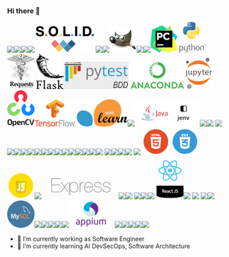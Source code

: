 ### Hi there 👋

![](https://raw.githubusercontent.com/georgecristian97/Logo/main/logo/OpenAPI.png)![](https://raw.githubusercontent.com/georgecristian97/Logo/main/logo/Swagger.png)![](https://raw.githubusercontent.com/georgecristian97/Logo/main/logo/OpenDigitalFramework.png)![](https://raw.githubusercontent.com/georgecristian97/Logo/main/logo/ITIL4.png)![](https://raw.githubusercontent.com/sys123-data/Logo/refs/heads/main/logo/SOLID.png)![](https://raw.githubusercontent.com/georgecristian97/Logo/main/logo/Windows.png)![](https://raw.githubusercontent.com/georgecristian97/Logo/main/logo/Copitot365.png)![](https://raw.githubusercontent.com/georgecristian97/Logo/main/logo/gimp-logo.png)![](https://raw.githubusercontent.com/georgecristian97/Logo/main/logo/Cypress.png)![](https://raw.githubusercontent.com/georgecristian97/Logo/main/logo/VBA.png)![](https://raw.githubusercontent.com/georgecristian97/Logo/main/logo/pycharm-logo.png)  ![](https://raw.githubusercontent.com/georgecristian97/Logo/main/logo/python-logo.png)![](https://raw.githubusercontent.com/georgecristian97/Logo/main/logo/pythonRequests-logo.png) ![](https://raw.githubusercontent.com/georgecristian97/Logo/main/logo/flask-logo.png)![](https://raw.githubusercontent.com/sys123-data/Logo/main/logo/pytestBDD.png) ![](https://raw.githubusercontent.com/georgecristian97/Logo/main/logo/Anaconda-Logo.png)![](https://raw.githubusercontent.com/georgecristian97/Logo/main/logo/jupyter-logo.png)![](https://raw.githubusercontent.com/georgecristian97/Logo/main/logo/OpenCV-logo.png)![](https://raw.githubusercontent.com/georgecristian97/Logo/main/logo/tensorflow-logo.png) ![](https://raw.githubusercontent.com/georgecristian97/Logo/main/logo/scikit-logo.png)![](https://raw.githubusercontent.com/georgecristian97/Logo/main/logo/InteliJ.png)![](https://raw.githubusercontent.com/sys123-data/Logo/main/logo/jenv.png)![](https://raw.githubusercontent.com/georgecristian97/Logo/main/logo/Spring.png)![](https://raw.githubusercontent.com/georgecristian97/Logo/main/logo/Thymeleaf.png) ![](https://raw.githubusercontent.com/georgecristian97/Logo/main/logo/Junit5.png)![](https://raw.githubusercontent.com/georgecristian97/Logo/main/logo/TestNG.png)![](https://raw.githubusercontent.com/georgecristian97/Logo/main/logo/CRUD.png)![](https://raw.githubusercontent.com/georgecristian97/Logo/main/logo/MacOS.png)![](https://raw.githubusercontent.com/georgecristian97/Logo/main/logo/XCode.png)![](https://raw.githubusercontent.com/georgecristian97/Logo/main/logo/AndroidStudio.png)![](https://raw.githubusercontent.com/georgecristian97/Logo/main/logo/VBox.png)![](https://raw.githubusercontent.com/georgecristian97/Logo/main/logo/VMWare.png)![](https://raw.githubusercontent.com/georgecristian97/Logo/main/logo/CentOS.png)![](https://raw.githubusercontent.com/georgecristian97/Logo/main/logo/FreeBSD.png)![](https://raw.githubusercontent.com/georgecristian97/Logo/main/logo/Ubuntu.png)![](https://raw.githubusercontent.com/georgecristian97/Logo/main/logo/AlpineLinux.png)![](https://raw.githubusercontent.com/georgecristian97/Logo/main/logo/git.png)![](https://raw.githubusercontent.com/georgecristian97/Logo/main/logo/yaml.png)![](https://raw.githubusercontent.com/georgecristian97/Logo/main/logo/Docker.png) ![](https://raw.githubusercontent.com/georgecristian97/Logo/main/logo/Jenkins.png)![](https://raw.githubusercontent.com/georgecristian97/Logo/main/logo/K8s.png)![](https://raw.githubusercontent.com/georgecristian97/Logo/main/logo/VSCode.png)![](https://raw.githubusercontent.com/georgecristian97/Logo/main/logo/nvm.png) ![](https://raw.githubusercontent.com/georgecristian97/Logo/main/logo/yarn.png) ![](https://raw.githubusercontent.com/georgecristian97/Logo/main/logo/html-logo.png) ![](https://raw.githubusercontent.com/georgecristian97/Logo/main/logo/css-logo.png) ![](https://raw.githubusercontent.com/georgecristian97/Logo/main/logo/js-logo.png)![](https://raw.githubusercontent.com/georgecristian97/Logo/main/logo/JSON.png) ![](https://raw.githubusercontent.com/georgecristian97/Logo/main/logo/express-logo.png)![](https://raw.githubusercontent.com/georgecristian97/Logo/main/logo/REST.png)![](https://raw.githubusercontent.com/georgecristian97/Logo/main/logo/Postman.png) ![](https://raw.githubusercontent.com/georgecristian97/Logo/main/logo/NewmanCli.png)![](https://raw.githubusercontent.com/georgecristian97/Logo/main/logo/SOAPUI.png)![](https://raw.githubusercontent.com/georgecristian97/Logo/main/logo/cucumber.png) ![](https://raw.githubusercontent.com/georgecristian97/Logo/main/logo/react-logo.png)![](https://raw.githubusercontent.com/georgecristian97/Logo/main/logo/RN.png) ![](https://raw.githubusercontent.com/georgecristian97/Logo/main/logo/MetroBundler.png) ![](https://raw.githubusercontent.com/georgecristian97/Logo/main/logo/RNDebugger.png)![](https://raw.githubusercontent.com/georgecristian97/Logo/main/logo/sqLite.png)![](https://raw.githubusercontent.com/georgecristian97/Logo/main/logo/mysql-logo.png)![](https://raw.githubusercontent.com/georgecristian97/Logo/main/logo/Postgresql.png)![](https://raw.githubusercontent.com/georgecristian97/Logo/main/logo/MongoDB.png)![](https://raw.githubusercontent.com/georgecristian97/Logo/main/logo/Detox.png)![](https://raw.githubusercontent.com/georgecristian97/Logo/main/logo/Selenium.png)![](https://raw.githubusercontent.com/georgecristian97/Logo/main/logo/Playwright.png)![](https://raw.githubusercontent.com/georgecristian97/Logo/main/logo/appium-logo.png) ![](https://raw.githubusercontent.com/georgecristian97/Logo/main/logo/HTTPToolkit.png)![](https://raw.githubusercontent.com/georgecristian97/Logo/main/logo/Ollama.png)![](https://raw.githubusercontent.com/georgecristian97/Logo/main/logo/LM%20Studio.png)![](https://raw.githubusercontent.com/georgecristian97/Logo/main/logo/Phi4.png)![](https://raw.githubusercontent.com/georgecristian97/Logo/main/logo/Qwen2.5.png)
















   
  
   
    
 

 




- 🔭 I’m currently working as Software Engineer
- 🌱 I’m currently learning AI DevSecOps, Software Architecture
<!--
**georgecristian97/georgecristian97** is a ✨ _special_ ✨ repository because its `README.md` (this file) appears on your GitHub profile.

Here are some ideas to get you started:

- 🔭 I’m currently working on ...
- 🌱 I’m currently learning 
- 👯 I’m looking to collaborate on ...
- 🤔 I’m looking for help with AI
-->
